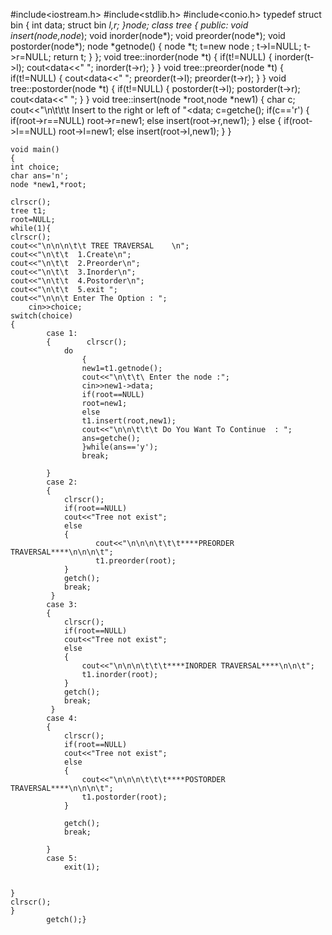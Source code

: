 #include<iostream.h>
#include<stdlib.h>
#include<conio.h>
typedef struct bin
{
	int data;
	struct bin *l,*r;
}node;
class tree
{
public:
void insert(node*,node*);
void inorder(node*);
void preorder(node*);
void postorder(node*);
node *getnode()
{
node *t;
t=new node ;
t->l=NULL;
t->r=NULL;
return t;
}
};
  void tree::inorder(node *t)
{
	if(t!=NULL)
	{
		inorder(t->l);
		cout<<t->data<<" ";
		inorder(t->r);
	}
}
  void tree::preorder(node *t)
{
	if(t!=NULL)
	{
	 cout<<t->data<<" ";
	preorder(t->l);
	preorder(t->r);
	}
}
      void tree::postorder(node *t)
{
	if(t!=NULL)
	{
	postorder(t->l);
	postorder(t->r);
	cout<<t->data<<" ";
	}
}
void tree::insert(node *root,node *new1)
{
char c;
cout<<"\n\t\t\t Insert to the right or left of "<<root->data;
c=getche();
if(c=='r')
{
if(root->r==NULL)
root->r=new1;
else
insert(root->r,new1);
}
else
{
     if(root->l==NULL)
      root->l=new1;
else
      insert(root->l,new1);
 }
 }


	void main()
	{
	int choice;
	char ans='n';
	node *new1,*root;

	clrscr();
	tree t1;
	root=NULL;
	while(1){
	clrscr();
	cout<<"\n\n\n\t\t TREE TRAVERSAL    \n";
	cout<<"\n\t\t  1.Create\n";
	cout<<"\n\t\t  2.Preorder\n";
	cout<<"\n\t\t  3.Inorder\n";
	cout<<"\n\t\t  4.Postorder\n";
	cout<<"\n\t\t  5.exit ";
	cout<<"\n\n\t Enter The Option : ";
		cin>>choice;
	switch(choice)
	{
			case 1:
			{        clrscr();
				do
					{
					new1=t1.getnode();
					cout<<"\n\t\t\ Enter the node :";
					cin>>new1->data;
					if(root==NULL)
					root=new1;
					else
					t1.insert(root,new1);
					cout<<"\n\n\t\t\t Do You Want To Continue  : ";
					ans=getche();
					}while(ans=='y');
					break;

			}
			case 2:
			{
				clrscr();
				if(root==NULL)
				cout<<"Tree not exist";
				else
				{
				       cout<<"\n\n\n\t\t\t****PREORDER TRAVERSAL****\n\n\n\t";
				       t1.preorder(root);
				}
				getch();
				break;
			 }
			case 3:
			{
				clrscr();
				if(root==NULL)
				cout<<"Tree not exist";
				else
				{
					cout<<"\n\n\n\t\t\t****INORDER TRAVERSAL****\n\n\t";
					t1.inorder(root);
				}
				getch();
				break;
			 }
			case 4:
			{
				clrscr();
				if(root==NULL)
				cout<<"Tree not exist";
				else
				{
					cout<<"\n\n\n\t\t\t****POSTORDER TRAVERSAL****\n\n\n\t";
					t1.postorder(root);
				}

				getch();
				break;

			}
			case 5:
				exit(1);


	}
	clrscr();
	}
			getch();}
